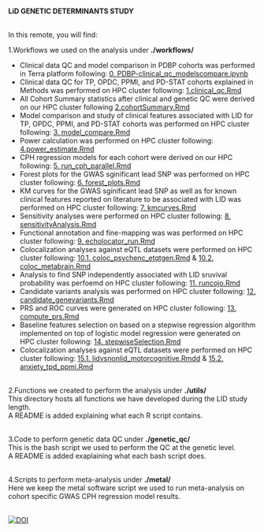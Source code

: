 <br/> **LiD GENETIC DETERMINANTS STUDY** <br/><br/>

In this remote, you will find:  


1.Workflows we used on the analysis under **./workflows/**

- Clinical data QC and model comparison in PDBP cohorts was performed in Terra platform following: [0. PDBP-clinical_qc_modelscompare.ipynb](https://github.com/AMCalejandro/LID-CPH/blob/main/workflows/0.%20PDBP-clinical_qc_modelscompare.ipynb)  
- Clinical data QC for TP, OPDC, PPMI, and PD-STAT cohorts explained in Methods was performed on HPC cluster following: [1.clinical_qc.Rmd](https://github.com/AMCalejandro/LID-CPH/blob/main/workflows/1.clinical_qc.Rmd)  
- All Cohort Summary statistics after clinical and genetic QC were derived on our HPC cluster following [2.cohortSummary.Rmd](https://github.com/AMCalejandro/LID-CPH/blob/main/workflows/2.cohortSummary.Rmd)  
- Model comparison and study of clinical features associated with LID for TP, OPDC, PPMI, and PD-STAT cohorts was performed on HPC cluster following: [3. model_compare.Rmd](https://github.com/AMCalejandro/LID-CPH/blob/main/workflows/3.%20model_compare.Rmd)  
- Power calculation was performed on HPC cluster following: [4.power_estimate.Rmd](https://github.com/AMCalejandro/LID-CPH/blob/main/workflows/4.power_estimate.Rmd)  
- CPH regression models  for each cohort were derived on our HPC following: [5. run_cph_parallel.Rmd](https://github.com/AMCalejandro/LID-CPH/blob/main/workflows/5.%20run_cph_parallel.Rmd)  
- Forest plots for the GWAS sginificant lead SNP  was performed on HPC cluster following: [6. forest_plots.Rmd](https://github.com/AMCalejandro/LID-CPH/blob/main/workflows/6.%20forest_plots.Rmd)  
- KM curves for the GWAS sginificant lead SNP  as well as for known clinical features reported on literature to be associated with LID was performed on HPC cluster following: [7. kmcurves.Rmd](https://github.com/AMCalejandro/LID-CPH/blob/main/workflows/7.%20kmcurves.Rmd)  
- Sensitivity analyses were performed on HPC cluster following: [8. sensitivityAnalysis.Rmd](https://github.com/AMCalejandro/LID-CPH/blob/main/workflows/8.%20sensitivityAnalysis.Rmd)  
- Functional annotation and fine-mapping was was performed on HPC cluster following: [9. echolocator_run.Rmd](https://github.com/AMCalejandro/LID-CPH/blob/main/workflows/9.%20echolocator_run.Rmd)  
- Colocalization analyses against eQTL datasets were performed on HPC cluster following: [10.1. coloc_psychenc_etqtgen.Rmd](https://github.com/AMCalejandro/LID-CPH/blob/main/workflows/10.1.%20coloc_psychenc_etqtgen.Rmd)  & [10.2. coloc_metabrain.Rmd](https://github.com/AMCalejandro/LID-CPH/blob/main/workflows/10.2.%20coloc_metabrain.Rmd)  
- Analysis to find SNP independently associated with LID sruvival probability was perfoemd on HPC cluster following: [11. runcojo.Rmd](https://github.com/AMCalejandro/LID-CPH/blob/main/workflows/11.%20runcojo.Rmd)  
- Candidate variants analysis was performed on HPC cluster following: [12. candidate_genevariants.Rmd](https://github.com/AMCalejandro/LID-CPH/blob/main/workflows/12.%20candidate_genevariants.Rmd)  
- PRS and ROC curves were generated on HPC cluster following: [13. compute_prs.Rmd](https://github.com/AMCalejandro/LID-CPH/blob/main/workflows/13.%20compute_prs.Rmd)  
- Baseline features selection on based on a stepwise regression algorithm implemented on top of logistic model regression were generated on HPC cluster following: [14. stepwiseSelection.Rmd](https://github.com/AMCalejandro/LID-CPH/blob/main/workflows/14.%20stepwiseSelection.Rmd)  
- Colocalization analyses against eQTL datasets were performed on HPC cluster following: [15.1. lidvsnonlid_motorcognitive.Rmdd](https://github.com/AMCalejandro/LID-CPH/blob/main/workflows/15.1.%20lidvsnonlid_motorcognitive.Rmd)  & [15.2. anxiety_tpd_ppmi.Rmd](https://github.com/AMCalejandro/LID-CPH/blob/main/workflows/15.2.%20anxiety_tpd_ppmi.Rmd)
<br/><br/>

2.Functions we created to perform the analysis under **./utils/**  
This directory hosts all functions we have developed during the LID study length.  
A README is added explaining what each R script contains.
<br/><br/>

3.Code to perform genetic data QC under **./genetic_qc/**  
This is the bash script we used to perform the QC at the genetic level.  
A README is added exaplaining what each bash script does.
<br/><br/>

4.Scripts to perform meta-analysis under **./metal/**  
Here we keep the metal software script we used to run meta-analysis on cohort specific GWAS CPH regression model results.
<br/><br/>

[![DOI](https://zenodo.org/badge/DOI/10.5281/zenodo.8139563.svg)](https://doi.org/10.5281/zenodo.8139563)
